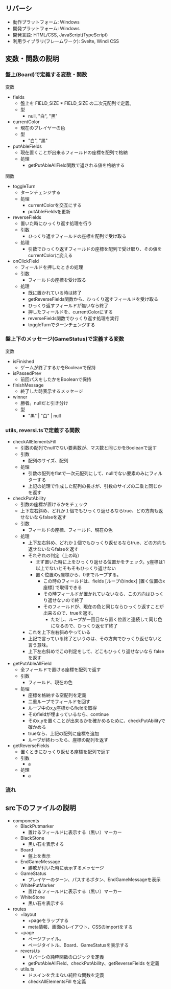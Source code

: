 ## リバーシ

- 動作プラットフォーム: Windows
- 開発プラットフォーム: Windows
- 開発言語: HTML/CSS, JavaScript(TypeScript)
- 利用ライブラリ(フレームワーク): Svelte, Windi CSS

## 変数・関数の説明

### 盤上(Board)で定義する変数・関数
変数
- fields
  - 盤上を FIELD_SIZE * FIELD_SIZE の二次元配列で定義。
  - 型
    - null, "白", "黒"
- currentColor
  - 現在のプレイヤーの色
  - 型
    - "白", "黒"
- putAbleFields
  - 現在置くことが出来るフィールドの座標を配列で格納
  - 処理
    - getPutAbleAllField関数で返される値を格納する

関数
- toggleTurn
  - ターンチェンジする
  - 処理
    - currentColorを交互にする
    - putAbleFieldsを更新
- reverseFields
  - 置いた時にひっくり返す処理を行う
  - 引数
    - ひっくり返すフィールドの座標を配列で受け取る
  - 処理
    - 引数でひっくり返すフィールドの座標を配列で受け取り、その値をcurrentColorに変える
- onClickField
  - フィールドを押したときの処理
  - 引数
    - フィールドの座標を受け取る
  - 処理
    - 既に置かれている時は終了
    - getReverseFields関数から、ひっくり返すフィールドを受け取る
    - ひっくり返すフィールドが無いなら終了
    - 押したフィールドを、currentColorにする
    - reverseFields関数でひっくり返す処理を実行
    - toggleTurnでターンチェンジする

### 盤上下のメッセージ(GameStatus)で定義する変数
変数
- isFinished
  - ゲームが終了するかをBooleanで保持
- isPassedPrev
  - 前回パスをしたかをBooleanで保持
- finishMessage
  - 終了した時表示するメッセージ
- winner
  - 勝者。nullだと引き分け
  - 型
    -  "黒" | "白" | null

### utils, reversi.tsで定義する関数
- checkAllElementsFill
  - 引数の配列でnullでない要素数が、マス数と同じかをBooleanで返す
  - 引数
    - 配列のサイズ、配列
  - 処理
    - 引数の配列をflatで一次元配列にして、nullでない要素のみにフィルターする
    - 上記の処理で作成した配列の長さが、引数のサイズの二乗と同じかを返す
- checkPutAbility
  - 引数の座標が置けるかをチェック
  - 上下左右斜め、どれか１個でもひっくり返せるならtrue、どの方向も返せないならfalseを返す
  - 引数
    - フィールドの座標、フィールド、現在の色
  - 処理
    - 上下左右斜め、どれか１個でもひっくり返せるならtrue、どの方向も返せないならfalseを返す
    - それぞれの判定（上の時）
      - まず置いた時に上をひっくり返せる位置かをチェック。y座標は1以上でないとそもそもひっくり返せない
      - 置く位置のy座標から、0までループする。
        - この時のフィールドは、fields [ループのindex] [置く位置のx座標] で取得できる
        - その時フィールドが置かれていないなら、この方向はひっくり返せないので終了
        - そのフィールドが、現在の色と同じならひっくり返すことが出来るので、trueを返す。
          - ただし、ループが一回目なら置く位置と連続して同じ色になるので、ひっくり返せず終了
     - これを上下左右斜めやっている
     - 上記で言っている終了というのは、その方向でひっくり返せないと言う意味。
     - 上下左右斜めでこの判定をして、どこもひっくり返せないなら falseを返す
- getPutAbleAllField
  - 全フィールドで置ける座標を配列で返す
  - 引数
    - フィールド、現在の色
  - 処理
    - 座標を格納する空配列を定義
    - 二重ループでフィールドを回す
    - ループ中のx,y座標からfieldを取得
    - そのfieldが埋まっているなら、continue
    - そのx,yを置くことが出来るかを確かめるために、checkPutAbilityで確かめる
    - trueなら、上記の配列に座標を追加
    - ループが終わったら、座標の配列を返す
- getReverseFields
  - 置くときにひっくり返せる座標を配列で返す
  - 引数
    - a
  - 処理
    - a

### 流れ


## src下のファイルの説明
- components
  - BlackPutmarker
    - 置けるフィールドに表示する（黒い）マーカー
  - BlackStone
    - 黒い石を表示する
  - Board
    - 盤上を表示
  - EndGameMessage
    - 勝敗が付いた時に表示するメッセージ
  - GameStatus
    - プレイヤーのターン、パスするボタン、EndGameMessageを表示
  - WhitePutMarker
    - 置けるフィールドに表示する（黒い）マーカー
  - WhiteStone
    - 黒い石を表示する
- routes
  - +layout
    - +pageをラップする
    - meta情報、画面のレイアウト、CSSのimportをする
  - +page
    - ページファイル。
    - ページタイトル、Board、GameStatusを表示する
  - reversi.ts
    - リバーシの純粋関数のロジックを定義
    - getPutAbleAllField、checkPutAbility、getReverseFields を定義
  - utils.ts
    - ドメインを含まない純粋な関数を定義
    - checkAllElementsFill を定義

